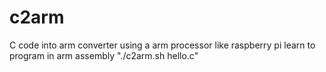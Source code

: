 # c2arm
C code into arm converter using a arm processor like raspberry pi learn to program in arm assembly
"./c2arm.sh hello.c"

